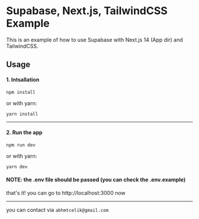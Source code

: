 # Supabase, Next.js, TailwindCSS Example

This is an example of how to use Supabase with Next.js 14 (App dir) and TailwindCSS.

## Usage

#### 1. Intsallation

```
npm install
```

or with yarn:

```
yarn install
```

---

#### 2. Run the app

```
npm run dev
```

or with yarn:

```
yarn dev
```

#### NOTE: the .env file should be passed (you can check the .env.example)

that's it! you can go to http://localhost:3000 now

---

you can contact via `abhmtcelik@gmail.com`
